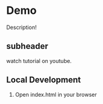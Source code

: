 # Demo

Description!

## subheader

watch tutorial on youtube.

## Local Development

1. Open index.html in your browser